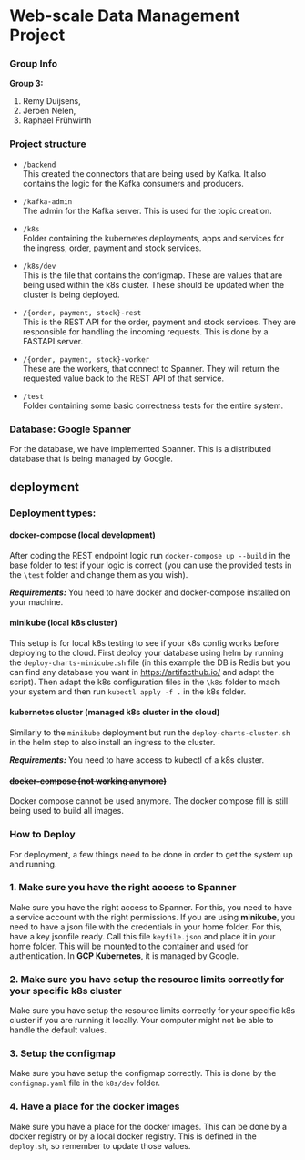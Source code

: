 # Web-scale Data Management Project

### Group Info
**Group 3:**
1. Remy Duijsens, 
2. Jeroen Nelen, 
3. Raphael Frühwirth


### Project structure
* `/backend`\
    This created the connectors that are being used by Kafka. It also contains the logic for the Kafka consumers and producers.
    
* `/kafka-admin`\
    The admin for the Kafka server. This is used for the topic creation.

* `/k8s`\
    Folder containing the kubernetes deployments, apps and services for the ingress, order, payment and stock services.

* `/k8s/dev`\
    This is the file that contains the configmap. These are values that are being used within the k8s cluster.
    These should be updated when the cluster is being deployed.
    
* `/{order, payment, stock}-rest`\
    This is the REST API for the order, payment and stock services. They are responsible for handling the incoming requests. 
    This is done by a FASTAPI server.
    
* `/{order, payment, stock}-worker`\
    These are the workers, that connect to Spanner. They will return the requested value back to the REST API of that service.

* `/test`\
    Folder containing some basic correctness tests for the entire system.

### Database: Google Spanner
For the database, we have implemented Spanner. This is a distributed database that is being managed by Google.

## deployment

### Deployment types:

#### docker-compose (local development)

After coding the REST endpoint logic run `docker-compose up --build` in the base folder to test if your logic is correct
(you can use the provided tests in the `\test` folder and change them as you wish). 

***Requirements:*** You need to have docker and docker-compose installed on your machine.

#### minikube (local k8s cluster)

This setup is for local k8s testing to see if your k8s config works before deploying to the cloud. 
First deploy your database using helm by running the `deploy-charts-minicube.sh` file (in this example the DB is Redis 
but you can find any database you want in https://artifacthub.io/ and adapt the script). Then adapt the k8s configuration files in the
`\k8s` folder to mach your system and then run `kubectl apply -f .` in the k8s folder.


#### kubernetes cluster (managed k8s cluster in the cloud)

Similarly to the `minikube` deployment but run the `deploy-charts-cluster.sh` in the helm step to also install an ingress to the cluster. 

***Requirements:*** You need to have access to kubectl of a k8s cluster.

#### ~~docker-compose (not working anymore)~~
Docker compose cannot be used anymore. The docker compose fill is still being used to build all images.

### How to Deploy
For deployment, a few things need to be done in order to get the system up and running.

### 1. Make sure you have the right access to Spanner
Make sure you have the right access to Spanner. For this, you need to have a service account with the right permissions.
If you are using **minikube**, you need to have a json file with the credentials in your home folder. For this, have a key jsonfile ready.
Call this file `keyfile.json` and place it in your home folder. This will be mounted to the container and used for authentication.
In **GCP Kubernetes**, it is managed by Google.

### 2. Make sure you have setup the resource limits correctly for your specific k8s cluster
Make sure you have setup the resource limits correctly for your specific k8s cluster if you are running it locally. 
Your computer might not be able to handle the default values.

### 3. Setup the configmap
Make sure you have setup the configmap correctly. This is done by the `configmap.yaml` file in the `k8s/dev` folder.


### 4. Have a place for the docker images
Make sure you have a place for the docker images. This can be done by a docker registry or by a local docker registry.
This is defined in the `deploy.sh`, so remember to update those values.

